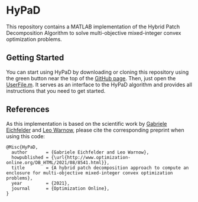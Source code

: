 # HyPaD
This repository contains a MATLAB implementation of the Hybrid Patch Decomposition Algorithm to solve multi-objective mixed-integer convex optimization problems.

## Getting Started
You can start using HyPaD by downloading or cloning this repository using the green button near the top of the [GitHub page](https://github.com/LeoWarnow/HyPaD).
Then, just open the [UserFile.m](https://github.com/LeoWarnow/HyPaD/blob/main/UserFile.m).
It serves as an interface to the HyPaD algorithm and provides all instructions that you need to get started.

## References
As this implementation is based on the scientific work by [Gabriele Eichfelder](https://www.tu-ilmenau.de/mmor/team/gabriele-eichfelder/) and [Leo Warnow](https://www.tu-ilmenau.de/mmor/team/leo-warnow/), please cite the corresponding preprint when using this code:
````
@Misc{HyPaD,
  author       = {Gabriele Eichfelder and Leo Warnow},
  howpublished = {\url{http://www.optimization-online.org/DB_HTML/2021/08/8541.html}},
  title        = {A hybrid patch decomposition approach to compute an enclosure for multi-objective mixed-integer convex optimization problems},
  year         = {2021},
  journal      = {Optimization Online},
}
````
